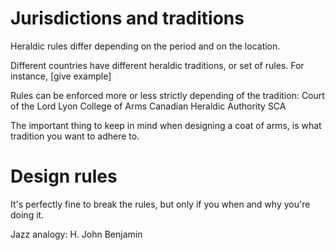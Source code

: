 # Jurisdictions and traditions
Heraldic rules differ depending on the period and on the location.

Different countries have different heraldic traditions, or set of rules. For instance, [give example]

Rules can be enforced more or less strictly depending of the tradition:
Court of the Lord Lyon
College of Arms
Canadian Heraldic Authority
SCA

The important thing to keep in mind when designing a coat of arms, is what tradition you want to adhere to. 
# Design rules

It's perfectly fine to break the rules, but only if you when and why you're doing it.

Jazz analogy: H. John Benjamin


